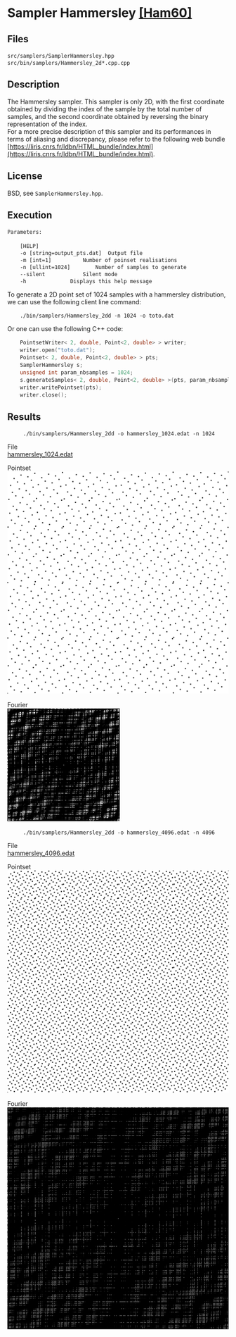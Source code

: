 # Sampler Hammersley [[Ham60]](http://onlinelibrary.wiley.com/doi/10.1111/j.1749-6632.1960.tb42846.x/abstract)


## Files

```
src/samplers/SamplerHammersley.hpp  
src/bin/samplers/Hammersley_2d*.cpp.cpp
```


## Description


The Hammersley sampler. This sampler is only 2D, with the first coordinate obtained by dividing the index of the sample by the total number of samples, and the second coordinate obtained by reversing the binary representation of the index.  
For a more precise description of this sampler and its performances in terms of aliasing and discrepancy, please refer to the following web bundle [https://liris.cnrs.fr/ldbn/HTML_bundle/index.html](https://liris.cnrs.fr/ldbn/HTML_bundle/index.html).

## License

BSD, see `SamplerHammersley.hpp`.

## Execution

```
Parameters:  

	[HELP]
	-o [string=output_pts.dat]	Output file
	-m [int=1]			Number of poinset realisations
	-n [ullint=1024]		Number of samples to generate
	--silent 			Silent mode
	-h 				Displays this help message
```			

To generate a 2D point set of 1024 samples with a hammersley distribution, we can use the following client line command:

        ./bin/samplers/Hammersley_2dd -n 1024 -o toto.dat 

Or one can use the following C++ code:

```cpp   
    PointsetWriter< 2, double, Point<2, double> > writer;
    writer.open("toto.dat");
    Pointset< 2, double, Point<2, double> > pts;
    SamplerHammersley s;
    unsigned int param_nbsamples = 1024;
    s.generateSamples< 2, double, Point<2, double> >(pts, param_nbsamples);
    writer.writePointset(pts);
    writer.close();
```   			

## Results


         ./bin/samplers/Hammersley_2dd -o hammersley_1024.edat -n 1024 

File  
[hammersley_1024.edat](data/hammersley/hammersley_1024.edat)

Pointset  
[![](data/hammersley/hammersley_1024.png)](data/hammersley/hammersley_1024.png)

Fourier  
[![](data/hammersley/hammersley_1024_fourier.png)](data/hammersley/hammersley_1024_fourier.png)

         ./bin/samplers/Hammersley_2dd -o hammersley_4096.edat -n 4096 

File  
[hammersley_4096.edat](data/hammersley/hammersley_4096.edat)

Pointset  
[![](data/hammersley/hammersley_4096.png)](data/hammersley/hammersley_4096.png)

Fourier  
[![](data/hammersley/hammersley_4096_fourier.png)](data/hammersley/hammersley_4096_fourier.png)
